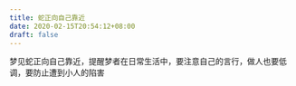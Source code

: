 ```yaml
---
title: 蛇正向自己靠近
date: 2020-02-15T20:54:12+08:00
draft: false
---
```


梦见蛇正向自己靠近，提醒梦者在日常生活中，要注意自己的言行，做人也要低调，要防止遭到小人的陷害